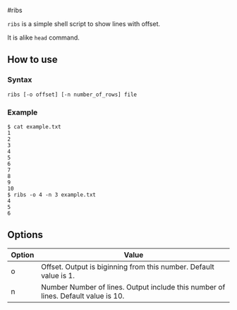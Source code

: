 #ribs

`ribs` is a simple shell script to show lines with offset.

It is alike `head` command.

## How to use

### Syntax
`ribs [-o offset] [-n number_of_rows] file`

### Example

```
$ cat example.txt
1
2
3
4
5
6
7
8
9
10
$ ribs -o 4 -n 3 example.txt
4
5
6
```

## Options


| Option | Value |
| ----- | ----- |
| o | Offset. Output is biginning from this number. Default value is 1. |
| n | Number Number of lines. Output include this number of lines. Default value is 10. |
